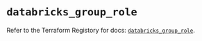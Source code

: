 # `databricks_group_role`

Refer to the Terraform Registory for docs: [`databricks_group_role`](https://registry.terraform.io/providers/databricks/databricks/1.19.0/docs/resources/group_role).
